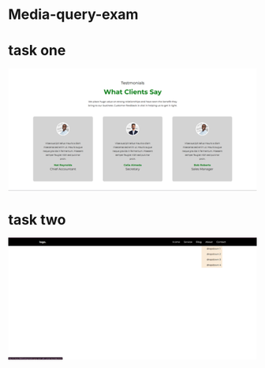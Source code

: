 # Media-query-exam

<h1>task one</h1>
<a href=" https://github.com/13-Bhupendra/Media-query-exam/tree/main/media%20query%20exam%20with%20css/task-one">
  <img src="https://github.com/13-Bhupendra/Media-query-exam/blob/main/Screenshot%202025-01-01%20111208.png">
  </a>

<h1>task two</h1>
<a href=" https://github.com/13-Bhupendra/Media-query-exam/tree/main/media%20query%20exam%20with%20css/task%20two">
  <img src="https://github.com/13-Bhupendra/Media-query-exam/blob/main/Screenshot%202025-01-01%20111224.png">
  </a>

